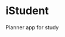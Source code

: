<p align="center">
  <img src="https://user-images.githubusercontent.com/52314985/147755365-8a51744a-9ec5-4890-8274-a9998f34e816.png" alt="" />
</p>

# iStudent

Planner app for study
